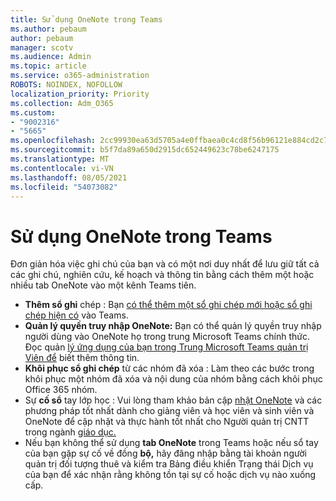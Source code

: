 ```yaml
---
title: Sử dụng OneNote trong Teams
ms.author: pebaum
author: pebaum
manager: scotv
ms.audience: Admin
ms.topic: article
ms.service: o365-administration
ROBOTS: NOINDEX, NOFOLLOW
localization_priority: Priority
ms.collection: Adm_O365
ms.custom:
- "9002316"
- "5665"
ms.openlocfilehash: 2cc99930ea63d5705a4e0ffbaea0c4cd8f56b96121e884cd2c7d054e1136226b
ms.sourcegitcommit: b5f7da89a650d2915dc652449623c78be6247175
ms.translationtype: MT
ms.contentlocale: vi-VN
ms.lasthandoff: 08/05/2021
ms.locfileid: "54073082"
---
```

# <a name="using-onenote-in-teams"></a>Sử dụng OneNote trong Teams

Đơn giản hóa việc ghi chú của bạn và có một nơi duy nhất để lưu giữ tất cả các ghi chú, nghiên cứu, kế hoạch và thông tin bằng cách thêm một hoặc nhiều tab OneNote vào một kênh Teams tiên.

- **Thêm sổ ghi** chép : Bạn [có thể thêm một sổ ghi chép mới hoặc sổ ghi chép hiện có](https://support.microsoft.com/office/add-a-onenote-notebook-to-teams-0ec78cc3-ba3b-4279-a88e-aa40af9865c2) vào Teams.
- **Quản lý quyền truy nhập OneNote:** Bạn có thể quản lý quyền truy nhập người dùng vào OneNote họ trong trung Microsoft Teams chính thức. Đọc quản [lý ứng dụng của bạn trong Trung Microsoft Teams quản trị Viên để](https://docs.microsoft.com/MicrosoftTeams/manage-apps) biết thêm thông tin.
- **Khôi phục sổ ghi chép** từ [](https://docs.microsoft.com/microsoftteams/archive-or-delete-a-team#restore-a-deleted-team) các nhóm đã xóa : Làm theo các bước trong khôi phục một nhóm đã xóa và nội dung của nhóm bằng cách khôi phục Office 365 nhóm.
- Sự **cố sổ** tay lớp học : Vui lòng tham khảo bản cập [nhật OneNote](https://support.office.com/article/onenote-update-and-best-practices-for-educators-and-students-dde775f0-8b06-4263-8b54-1e9ddc3dd146) và các phương pháp tốt nhất dành cho giảng viên và học viên và sinh viên và OneNote để cập nhật và thực hành tốt nhất cho Người quản trị CNTT trong ngành [giáo dục.](https://support.office.com/article/onenote-update-and-best-practices-for-it-admins-in-education-9d78f2b2-5e25-4288-b597-b4ba463c7b46)
- Nếu bạn không thể sử dụng **tab OneNote** trong Teams hoặc nếu sổ tay của bạn gặp sự [](https://docs.microsoft.com/office365/enterprise/view-service-health) cố về đồng **bộ,** hãy đăng nhập bằng tài khoản người quản trị đối tượng thuê và kiểm tra Bảng điều khiển Trạng thái Dịch vụ của bạn để xác nhận rằng không tồn tại sự cố hoặc dịch vụ nào xuống cấp.
